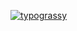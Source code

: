 <a href="https://github.com/kawarimidoll/typograssy"><img alt="typograssy" src="https://typograssy.deno.dev/api?text=Effort%20never%20betrays%20you.&l0=000000&l1=fbdb93&l2=be5b50&l3=8a2d3b&l4=641b2e&bg=000000&speed=211"></a>
